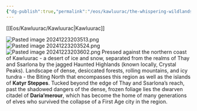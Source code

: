 ```yaml
---
{"dg-publish":true,"permalink":"/eos/kawluurac/the-whispering-wildlands/","updated":"2024-12-23T19:36:04.770-06:00"}
---
```


[[Eos/Kawluurac/Kawluurac\|Kawluurac]]

![Pasted image 20241223203513.png](/img/user/Images/Pasted%20image%2020241223203513.png)
![Pasted image 20241223203524.png](/img/user/Images/Pasted%20image%2020241223203524.png)
![Pasted image 20241223203602.png](/img/user/Images/Pasted%20image%2020241223203602.png)
Pressed against the northern coast of Kawluurac - a desert of ice and snow, separated from the realms of Thay and Ssarlona by the jagged Haunted Highlands (known locally, Crystal Peaks). Landscape of dense, desiccated forests, rolling mountains, and icy tundra - the Biting North that encompasses this region as well as the islands of **Katyr Steppes**. Tucked beyond the edge of Thay and Ssarlona’s reach, past the shadowed dangers of the dense, frozen foliage lies the dwarven citadel of **Daria’merour**, which has become the home of many generations of elves who survived the collapse of a First Age city in the region.